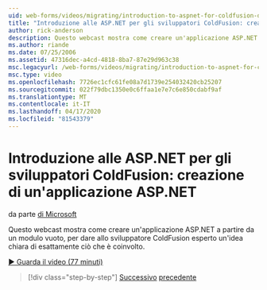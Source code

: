 ```yaml
---
uid: web-forms/videos/migrating/introduction-to-aspnet-for-coldfusion-developers-building-an-aspnet-application
title: "Introduzione alle ASP.NET per gli sviluppatori ColdFusion: creazione di un'applicazione ASP.NET . Documenti Microsoft"
author: rick-anderson
description: Questo webcast mostra come creare un'applicazione ASP.NET a partire da un modulo vuoto, per dare allo sviluppatore ColdFusion esperto una chiara idea di esattamente cosa...
ms.author: riande
ms.date: 07/25/2006
ms.assetid: 47316dec-a4cd-4818-8ba7-87e29d963c38
msc.legacyurl: /web-forms/videos/migrating/introduction-to-aspnet-for-coldfusion-developers-building-an-aspnet-application
msc.type: video
ms.openlocfilehash: 7726ec1cfc61fe08a7d1739e254032420cb25207
ms.sourcegitcommit: 022f79dbc1350e0c6ffaa1e7e7c6e850cdabf9af
ms.translationtype: MT
ms.contentlocale: it-IT
ms.lasthandoff: 04/17/2020
ms.locfileid: "81543379"
---
```

# <a name="introduction-to-aspnet-for-coldfusion-developers-building-an-aspnet-application"></a>Introduzione alle ASP.NET per gli sviluppatori ColdFusion: creazione di un'applicazione ASP.NET

da parte [di Microsoft](https://github.com/microsoft)

Questo webcast mostra come creare un'applicazione ASP.NET a partire da un modulo vuoto, per dare allo sviluppatore ColdFusion esperto un'idea chiara di esattamente ciò che è coinvolto.

[&#9654; Guarda il video (77 minuti)](https://channel9.msdn.com/Blogs/ASP-NET-Site-Videos/introduction-to-aspnet-for-coldfusion-developers-building-an-aspnet-application)

> [!div class="step-by-step"]
> [Successivo](intro-to-aspnet-for-coldfusion-developers-adding-aspnet-to-your-repertoire.md)
> [precedente](interop-between-php-and-the-windows-platform.md)
